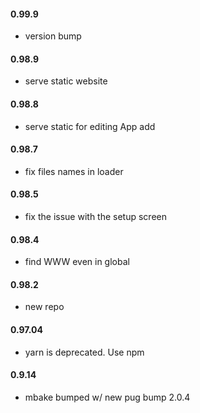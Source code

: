 #### 0.99.9
- version bump

#### 0.98.9
- serve static website

#### 0.98.8
- serve static for editing App add

#### 0.98.7
- fix files names in loader

#### 0.98.5
- fix the issue with the setup screen

#### 0.98.4
- find WWW even in global

#### 0.98.2
- new repo

#### 0.97.04
- yarn is deprecated. Use npm

#### 0.9.14
- mbake bumped w/ new pug bump 2.0.4